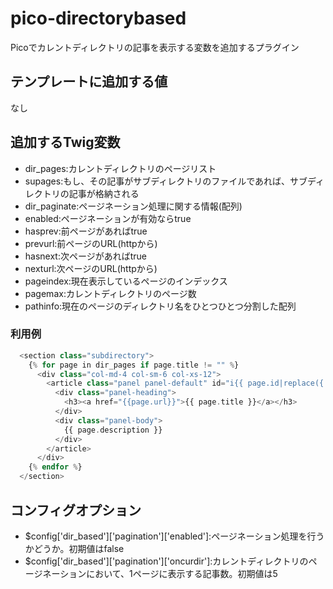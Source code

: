 # pico-directorybased
Picoでカレントディレクトリの記事を表示する変数を追加するプラグイン

## テンプレートに追加する値
なし
 
##  追加するTwig変数
 * dir_pages:カレントディレクトリのページリスト
  * supages:もし、その記事がサブディレクトリのファイルであれば、サブディレクトリの記事が格納される
 * dir_paginate:ページネーション処理に関する情報(配列)
  * enabled:ページネーションが有効ならtrue
  * hasprev:前ページがあればtrue
  * prevurl:前ページのURL(httpから)
  * hasnext:次ページがあればtrue
  * nexturl:次ページのURL(httpから)
  * pageindex:現在表示しているページのインデックス
  * pagemax:カレントディレクトリのページ数
 * pathinfo:現在のページのディレクトリ名をひとつひとつ分割した配列

### 利用例

```php
  <section class="subdirectory">
    {% for page in dir_pages if page.title != "" %}
      <div class="col-md-4 col-sm-6 col-xs-12">
        <article class="panel panel-default" id="i{{ page.id|replace({'/': ''}) }}">
          <div class="panel-heading">
            <h3><a href="{{page.url}}">{{ page.title }}</a></h3>
          </div>
          <div class="panel-body">
            {{ page.description }}
          </div>
        </article>
      </div>
    {% endfor %}
  </section>
```

##  コンフィグオプション
 * $config['dir_based']['pagination']['enabled']:ページネーション処理を行うかどうか。初期値はfalse
 * $config['dir_based']['pagination']['oncurdir']:カレントディレクトリのページネーションにおいて、1ページに表示する記事数。初期値は5
